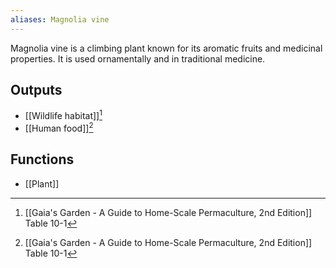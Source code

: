 ```yaml
---
aliases: Magnolia vine
---
```

Magnolia vine is a climbing plant known for its aromatic fruits and medicinal properties. It is used ornamentally and in traditional medicine.
## Outputs
- [[Wildlife habitat]][^1]
- [[Human food]][^1]
## Functions
- [[Plant]]

[^1]: [[Gaia's Garden - A Guide to Home-Scale Permaculture, 2nd Edition]] Table 10-1